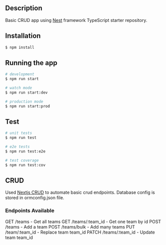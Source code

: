 
## Description

Basic CRUD app using [Nest](https://github.com/nestjs/nest) framework TypeScript starter repository.

## Installation

```bash
$ npm install
```

## Running the app

```bash
# development
$ npm run start

# watch mode
$ npm run start:dev

# production mode
$ npm run start:prod
```

## Test

```bash
# unit tests
$ npm run test

# e2e tests
$ npm run test:e2e

# test coverage
$ npm run test:cov
```

## CRUD
Used [Nextjs CRUD](https://github.com/nestjsx/crud) to automate basic crud endpoints.
Database config is stored in ormconfig.json file.

### Endpoints Available
GET /teams - Get all teams
GET /teams/:team_id - Get one team by id
POST /teams - Add a team
POST /teams/bulk - Add many teams
PUT /team/:team_id - Replace team team_id
PATCH /teams/:team_id - Update team team_id
